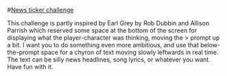 #[News ticker challenge](http://plover.net/~davidw/challenges/#chyron)

This challenge is partly inspired by Earl Grey by Rob Dubbin and Allison Parrish which reserved some space at the bottom of the screen for displaying what the player-character was thinking, moving the > prompt up a bit. I want you to do something even more ambitious, and use that below-the-prompt space for a chyron of text moving slowly leftwards in real time. The text can be silly news headlines, song lyrics, or whatever you want. Have fun with it.
